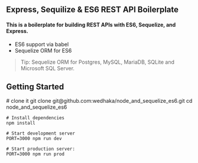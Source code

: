 <h2> Express, Sequilize & ES6 REST API Boilerplate </h2>

<div>
  <h4> This is a boilerplate for building REST APIs with ES6, Sequelize, and Express. </h4>
  
  <ul>
    <li>ES6 support via babel</li>
    <li> Sequelize ORM for ES6 </li>
    <!-- 
    <li>REST resources as middleware via resource-router-middleware</li>
    <li>CORS support via cors</li>
    <li>Body Parsing via body-parser</li>
    -->
  </ul>
  
  <blockquote>
    Tip: Sequelize ORM for Postgres, MySQL, MariaDB, SQLite and Microsoft SQL Server.
  </blockquote>
  
  <h2>Getting Started</h2>
  
  <p>
    # clone it
    git clone git@github.com:wedhaka/node_and_sequelize_es6.git
    cd node_and_sequelize_es6

    # Install dependencies
    npm install

    # Start development server
    PORT=3000 npm run dev

    # Start production server:
    PORT=3000 npm run prod
  </p>  
  <!--
  <h2>License</h2>
  <div>MIT</div>
  -->
  
</div>
